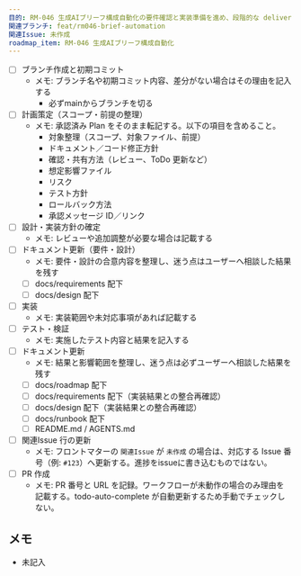 ```yaml
---
目的: RM-046 生成AIブリーフ構成自動化の要件確認と実装準備を進め、段階的な deliverable を定義する
関連ブランチ: feat/rm046-brief-automation
関連Issue: 未作成
roadmap_item: RM-046 生成AIブリーフ構成自動化
---
```


- [ ] ブランチ作成と初期コミット
  - メモ: ブランチ名や初期コミット内容、差分がない場合はその理由を記入する
    - 必ずmainからブランチを切る
- [ ] 計画策定（スコープ・前提の整理）
  - メモ: 承認済み Plan をそのまま転記する。以下の項目を含めること。
    - 対象整理（スコープ、対象ファイル、前提）
    - ドキュメント／コード修正方針
    - 確認・共有方法（レビュー、ToDo 更新など）
    - 想定影響ファイル
    - リスク
    - テスト方針
    - ロールバック方法
    - 承認メッセージ ID／リンク
- [ ] 設計・実装方針の確定
  - メモ: レビューや追加調整が必要な場合は記載する
- [ ] ドキュメント更新（要件・設計）
  - メモ: 要件・設計の合意内容を整理し、迷う点はユーザーへ相談した結果を残す
  - [ ] docs/requirements 配下
  - [ ] docs/design 配下
- [ ] 実装
  - メモ: 実装範囲や未対応事項があれば記載する
- [ ] テスト・検証
  - メモ: 実施したテスト内容と結果を記入する
- [ ] ドキュメント更新
  - メモ: 結果と影響範囲を整理し、迷う点は必ずユーザーへ相談した結果を残す
  - [ ] docs/roadmap 配下
  - [ ] docs/requirements 配下（実装結果との整合再確認）
  - [ ] docs/design 配下（実装結果との整合再確認）
  - [ ] docs/runbook 配下
  - [ ] README.md / AGENTS.md
- [ ] 関連Issue 行の更新
  - メモ: フロントマターの `関連Issue` が `未作成` の場合は、対応する Issue 番号（例: `#123`）へ更新する。進捗をissueに書き込むものではない。
- [ ] PR 作成
  - メモ: PR 番号と URL を記録。ワークフローが未動作の場合のみ理由を記載する。todo-auto-complete が自動更新するため手動でチェックしない。

## メモ
- 未記入
